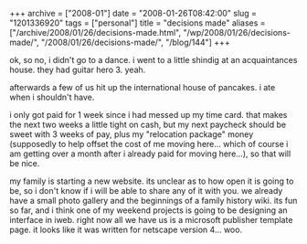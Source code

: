 +++
archive = ["2008-01"]
date = "2008-01-26T08:42:00"
slug = "1201336920"
tags = ["personal"]
title = "decisions made"
aliases = ["/archive/2008/01/26/decisions-made.html", "/wp/2008/01/26/decisions-made/", "/2008/01/26/decisions-made/", "/blog/144"]
+++

ok, so no, i didn't go to a dance. i went to a little shindig at an
acquaintances house. they had guitar hero 3. yeah.

afterwards a few of us hit up the international house of pancakes. i ate
when i shouldn't have.

i only got paid for 1 week since i had messed up my time card. that makes
the next two weeks a little tight on cash, but my next paycheck should be
sweet with 3 weeks of pay, plus my "relocation package" money (supposedly
to help offset the cost of me moving here... which of course i am getting
over a month after i already paid for moving here...), so that will be
nice.

my family is starting a new website. its unclear as to how open it is
going to be, so i don't know if i will be able to share any of it with
you. we already have a small photo gallery and the beginnings of a family
history wiki. its fun so far, and i think one of my weekend projects is
going to be designing an interface in iweb. right now all we have us is
a microsoft publisher template page. it looks like it was written for
netscape version 4... woo.

